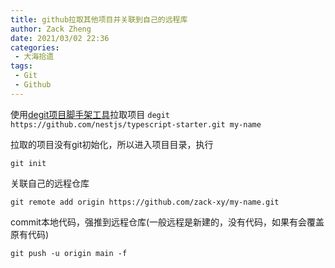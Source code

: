 ```yaml
---
title: github拉取其他项目并关联到自己的远程库
author: Zack Zheng
date: 2021/03/02 22:36
categories:
 - 大海拾遗
tags:
 - Git
 - Github
---
```




使用[degit项目脚手架工具](https://zack-xy.github.io/knownNet/program/pieces/2023/03/24/%E9%A1%B9%E7%9B%AE%E8%84%9A%E6%89%8B%E6%9E%B6%E5%B7%A5%E5%85%B7.html)拉取项目
`degit https://github.com/nestjs/typescript-starter.git my-name`

拉取的项目没有git初始化，所以进入项目目录，执行

`git init`

关联自己的远程仓库

`git remote add origin https://github.com/zack-xy/my-name.git`

commit本地代码，强推到远程仓库(一般远程是新建的，没有代码，如果有会覆盖原有代码)

`git push -u origin main -f `
